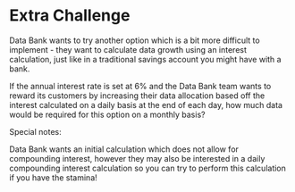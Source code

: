 # Extra Challenge

Data Bank wants to try another option which is a bit more difficult to implement - they want to calculate data growth using an interest calculation, just like in a traditional savings account you might have with a bank.

If the annual interest rate is set at 6% and the Data Bank team wants to reward its customers by increasing their data allocation based off the interest calculated on a daily basis at the end of each day, how much data would be required for this option on a monthly basis?



Special notes:

Data Bank wants an initial calculation which does not allow for compounding interest, however they may also be interested in a daily compounding interest calculation so you can try to perform this calculation if you have the stamina!